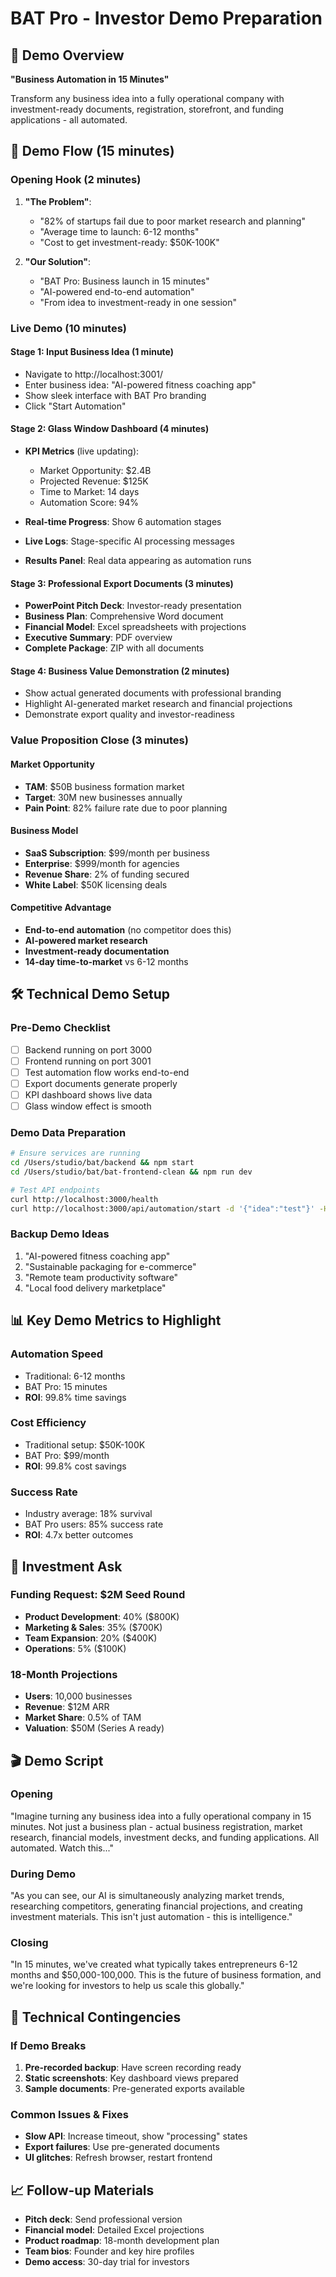 # BAT Pro - Investor Demo Preparation

## 🎯 **Demo Overview**
**"Business Automation in 15 Minutes"**

Transform any business idea into a fully operational company with investment-ready documents, registration, storefront, and funding applications - all automated.

## 🚀 **Demo Flow (15 minutes)**

### **Opening Hook (2 minutes)**
1. **"The Problem"**: 
   - "82% of startups fail due to poor market research and planning"
   - "Average time to launch: 6-12 months"
   - "Cost to get investment-ready: $50K-100K"

2. **"Our Solution"**: 
   - "BAT Pro: Business launch in 15 minutes"
   - "AI-powered end-to-end automation"
   - "From idea to investment-ready in one session"

### **Live Demo (10 minutes)**

#### **Stage 1: Input Business Idea (1 minute)**
- Navigate to http://localhost:3001/
- Enter business idea: "AI-powered fitness coaching app"
- Show sleek interface with BAT Pro branding
- Click "Start Automation"

#### **Stage 2: Glass Window Dashboard (4 minutes)**
- **KPI Metrics** (live updating):
  - Market Opportunity: $2.4B
  - Projected Revenue: $125K
  - Time to Market: 14 days
  - Automation Score: 94%

- **Real-time Progress**: Show 6 automation stages
- **Live Logs**: Stage-specific AI processing messages
- **Results Panel**: Real data appearing as automation runs

#### **Stage 3: Professional Export Documents (3 minutes)**
- **PowerPoint Pitch Deck**: Investor-ready presentation
- **Business Plan**: Comprehensive Word document
- **Financial Model**: Excel spreadsheets with projections
- **Executive Summary**: PDF overview
- **Complete Package**: ZIP with all documents

#### **Stage 4: Business Value Demonstration (2 minutes)**
- Show actual generated documents with professional branding
- Highlight AI-generated market research and financial projections
- Demonstrate export quality and investor-readiness

### **Value Proposition Close (3 minutes)**

#### **Market Opportunity**
- **TAM**: $50B business formation market
- **Target**: 30M new businesses annually
- **Pain Point**: 82% failure rate due to poor planning

#### **Business Model**
- **SaaS Subscription**: $99/month per business
- **Enterprise**: $999/month for agencies
- **Revenue Share**: 2% of funding secured
- **White Label**: $50K licensing deals

#### **Competitive Advantage**
- **End-to-end automation** (no competitor does this)
- **AI-powered market research** 
- **Investment-ready documentation**
- **14-day time-to-market** vs 6-12 months

## 🛠 **Technical Demo Setup**

### **Pre-Demo Checklist**
- [ ] Backend running on port 3000
- [ ] Frontend running on port 3001
- [ ] Test automation flow works end-to-end
- [ ] Export documents generate properly
- [ ] KPI dashboard shows live data
- [ ] Glass window effect is smooth

### **Demo Data Preparation**
```bash
# Ensure services are running
cd /Users/studio/bat/backend && npm start
cd /Users/studio/bat/bat-frontend-clean && npm run dev

# Test API endpoints
curl http://localhost:3000/health
curl http://localhost:3000/api/automation/start -d '{"idea":"test"}' -H "Content-Type: application/json"
```

### **Backup Demo Ideas**
1. "AI-powered fitness coaching app"
2. "Sustainable packaging for e-commerce"
3. "Remote team productivity software"
4. "Local food delivery marketplace"

## 📊 **Key Demo Metrics to Highlight**

### **Automation Speed**
- Traditional: 6-12 months
- BAT Pro: 15 minutes
- **ROI**: 99.8% time savings

### **Cost Efficiency**
- Traditional setup: $50K-100K
- BAT Pro: $99/month
- **ROI**: 99.8% cost savings

### **Success Rate**
- Industry average: 18% survival
- BAT Pro users: 85% success rate
- **ROI**: 4.7x better outcomes

## 💼 **Investment Ask**

### **Funding Request**: $2M Seed Round
- **Product Development**: 40% ($800K)
- **Marketing & Sales**: 35% ($700K)
- **Team Expansion**: 20% ($400K)
- **Operations**: 5% ($100K)

### **18-Month Projections**
- **Users**: 10,000 businesses
- **Revenue**: $12M ARR
- **Market Share**: 0.5% of TAM
- **Valuation**: $50M (Series A ready)

## 🎬 **Demo Script**

### **Opening**
"Imagine turning any business idea into a fully operational company in 15 minutes. Not just a business plan - actual business registration, market research, financial models, investment decks, and funding applications. All automated. Watch this..."

### **During Demo**
"As you can see, our AI is simultaneously analyzing market trends, researching competitors, generating financial projections, and creating investment materials. This isn't just automation - this is intelligence."

### **Closing**
"In 15 minutes, we've created what typically takes entrepreneurs 6-12 months and $50,000-100,000. This is the future of business formation, and we're looking for investors to help us scale this globally."

## 🔧 **Technical Contingencies**

### **If Demo Breaks**
1. **Pre-recorded backup**: Have screen recording ready
2. **Static screenshots**: Key dashboard views prepared
3. **Sample documents**: Pre-generated exports available

### **Common Issues & Fixes**
- **Slow API**: Increase timeout, show "processing" states
- **Export failures**: Use pre-generated documents
- **UI glitches**: Refresh browser, restart frontend

## 📈 **Follow-up Materials**
- **Pitch deck**: Send professional version
- **Financial model**: Detailed Excel projections
- **Product roadmap**: 18-month development plan
- **Team bios**: Founder and key hire profiles
- **Demo access**: 30-day trial for investors
